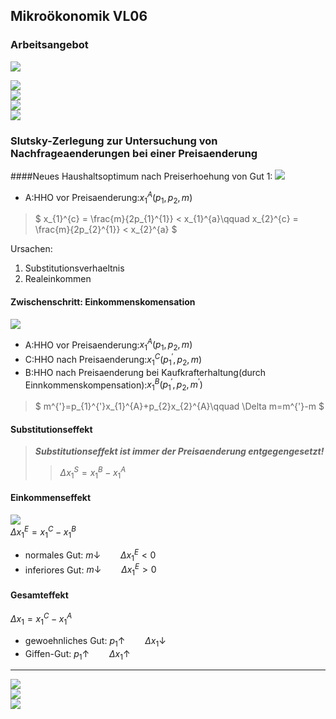 ## Mikroökonomik VL06


### Arbeitsangebot
![](20230203203903.png)  


![](20230203203935.png)  
![](20230203203958.png)  
![](20230203204025.png)  
![](20230203204056.png)  
### Slutsky-Zerlegung zur Untersuchung von Nachfrageaenderungen bei einer Preisaenderung
####Neues Haushaltsoptimum nach Preiserhoehung von Gut 1:
![](20230204003627.png)  
- A:HHO vor Preisaenderung:$x_{1}^{A}(p_{1},p_{2},m)$
>$
x_{1}^{c} = \frac{m}{2p_{1}^{1}} < x_{1}^{a}\qquad
x_{2}^{c} = \frac{m}{2p_{2}^{1}} < x_{2}^{a}
>$

Ursachen:
1. Substitutionsverhaeltnis
2. Realeinkommen

#### Zwischenschritt: Einkommenskomensation
![](20230204005508.png)  

- A:HHO vor Preisaenderung:$x_{1}^{A}(p_{1},p_{2},m)$
- C:HHO nach Preisaenderung:$x_{1}^{C}(p_{1}^{'},p_{2},m)$
- B:HHO nach Preisaenderung bei Kaufkrafterhaltung(durch Einnkommenskompensation):$x_{1}^{B}(p_{1}^{'},p_{2},m^{'})$
  
>$
m^{'}=p_{1}^{'}x_{1}^{A}+p_{2}x_{2}^{A}\qquad
\Delta m=m^{'}-m
>$

#### Substitutionseffekt
>***Substitutionseffekt ist immer der Preisaenderung entgegengesetzt!***
>>$\Delta x_{1}^{S}=x_{1}^{B}-x_{1}^{A}$

#### Einkommenseffekt
![](20230204011052.png)  
$\Delta x_{1}^{E}=x_{1}^{C}-x_{1}^{B}$
- normales Gut: $m\downarrow \qquad\Delta x_{1}^{E}<0$ 
- inferiores Gut: $m\downarrow \qquad\Delta x_{1}^{E}>0$ 

#### Gesamteffekt
$\Delta x_{1}=x_{1}^{C}-x_{1}^{A}$
- gewoehnliches Gut: $p_{1}\uparrow \qquad\Delta x_{1}\downarrow$ 
- Giffen-Gut: $p_{1}\uparrow \qquad\Delta x_{1}\uparrow$ 

***
![](20230205103044.png)  
![](20230205103153.png)  
![](20230205103256.png)  